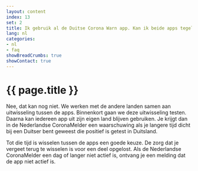 ```yaml
---
layout: content
index: 13
set: 2
title: Ik gebruik al de Duitse Corona Warn app. Kan ik beide apps tegelijkertijd gebruiken?
lang: nl
categories:
- nl
- faq
showBreadCrumbs: true
showContact: true
---
```


# {{ page.title }}

Nee, dat kan nog niet. We werken met de andere landen samen aan uitwisseling tussen de apps. Binnenkort gaan we deze uitwisseling testen. Daarna kan iedereen app uit zijn eigen land blijven gebruiken. Je krijgt dan in de Nederlandse CoronaMelder een waarschuwing als je langere tijd dicht bij een Duitser bent geweest die positief is getest in Duitsland.

Tot die tijd is wisselen tussen de apps een goede keuze. De zorg dat je vergeet terug te wisselen is voor een deel opgelost. Als de Nederlandse CoronaMelder een dag of langer niet actief is, ontvang je een melding dat de app niet actief is.
